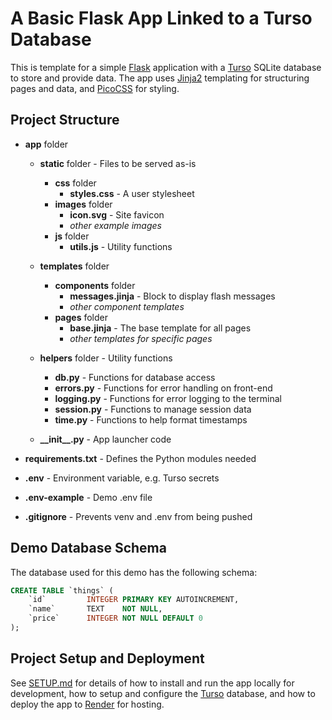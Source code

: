 # A Basic Flask App Linked to a Turso Database

This is template for a simple [Flask](https://flask.palletsprojects.com) application with a [Turso](https://turso.tech/) SQLite database to store and provide data. The app uses [Jinja2](https://jinja.palletsprojects.com/templates/) templating for structuring pages and data, and [PicoCSS](https://picocss.com/) for styling.

## Project Structure

- **app** folder

    - **static** folder - Files to be served as-is
        - **css** folder
            - **styles.css** - A user stylesheet
        - **images** folder
            - **icon.svg** - Site favicon
            - *other example images*
        - **js** folder
            - **utils.js** - Utility functions

    - **templates** folder
        - **components** folder
            - **messages.jinja** - Block to display flash messages
            - *other component templates*
        - **pages** folder
            - **base.jinja** - The base template for all pages
            - *other templates for specific pages*

    - **helpers** folder - Utility functions
        - **db.py** - Functions for database access
        - **errors.py** - Functions for error handling on front-end
        - **logging.py** - Functions for error logging to the terminal
        - **session.py** - Functions to manage session data
        - **time.py** - Functions to help format timestamps

    - **\_\_init__.py** - App launcher code

- **requirements.txt** - Defines the Python modules needed

- **.env** - Environment variable, e.g. Turso secrets
- **.env-example** - Demo .env file
- **.gitignore** - Prevents venv and .env from being pushed


## Demo Database Schema

The database used for this demo has the following schema:

```sql
CREATE TABLE `things` (
    `id`         INTEGER PRIMARY KEY AUTOINCREMENT,
    `name`       TEXT    NOT NULL,
    `price`      INTEGER NOT NULL DEFAULT 0
);
```


## Project Setup and Deployment

See [SETUP.md](SETUP.md) for details of how to install and run the app locally for development, how to setup and configure the [Turso](https://turso.tech/) database, and how to deploy the app to [Render](https://render.com/) for hosting.


